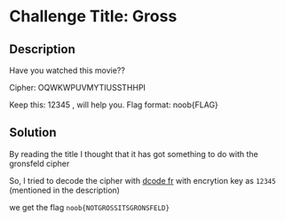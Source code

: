 # Challenge Title: Gross

## Description
Have you watched this movie??

Cipher: OQWKWPUVMYTIUSSTHHPI

Keep this: 12345 , will help you. Flag format: noob{FLAG}

## Solution
By reading the title I thought that it has got something to do with the gronsfeld cipher

So, I tried to decode the cipher with [dcode fr](https://www.dcode.fr/gronsfeld-cipher) with encrytion key as `12345` (mentioned in the description)

we get the flag `noob{NOTGROSSITSGRONSFELD}`
